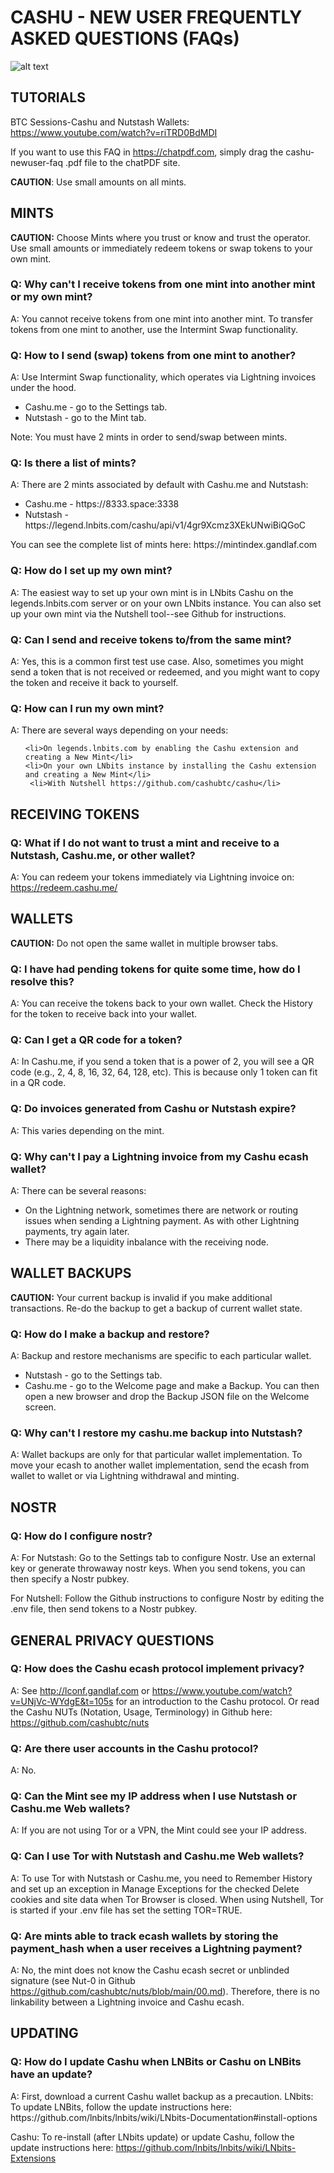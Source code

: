 <h1>CASHU - NEW USER FREQUENTLY ASKED QUESTIONS (FAQs)</h1>

![alt text](https://github.com/findingsov/cashu-newuser-faq/blob/main/CashuImg.png "Logo Title Text 1")

<h2>TUTORIALS</h2>

BTC Sessions-Cashu and Nutstash Wallets: https://www.youtube.com/watch?v=riTRD0BdMDI

If you want to use this FAQ in https://chatpdf.com, simply drag the cashu-newuser-faq
.pdf file to the chatPDF site.

<b>CAUTION</b>: Use small amounts on all mints.

<h2>MINTS</h2>

<b>CAUTION:</b> Choose Mints where you trust or know and trust the operator.  Use small amounts or immediately redeem tokens or swap tokens to your own mint.

<h3>Q: Why can't I receive tokens from one mint into another mint or my own mint?</h3>

A: You cannot receive tokens from one mint into another mint.  To transfer tokens from one mint to another, use the Intermint Swap functionality. 

<h3>Q: How to I send (swap) tokens from one mint to another?</h3>

A: Use Intermint Swap functionality, which operates via Lightning invoices under the hood.
<ul>
    <li> Cashu.me - go to the Settings tab.</li>
     <li> Nutstash - go to the Mint tab. </li>
</ul>

Note: You must have 2 mints in order to send/swap between mints.

<h3>Q: Is there a list of mints?</h3>

A: There are 2 mints associated by default with Cashu.me and Nutstash: 
<ul>
    <li>Cashu.me - https://8333.space:3338 </li>
     <li>Nutstash - https://legend.lnbits.com/cashu/api/v1/4gr9Xcmz3XEkUNwiBiQGoC </li>
</ul>
You can see the complete list of mints here: https://mintindex.gandlaf.com 

<h3>Q: How do I set up my own mint?</h3>

A: The easiest way to set up your own mint is in LNbits Cashu on the legends.lnbits.com server or on your own LNbits instance. You can also set up your own mint via the Nutshell tool--see Github for instructions.

<h3>Q: Can I send and receive tokens to/from the same mint?</h3>

A: Yes, this is a common first test use case.  Also, sometimes you might send a token that is not received or redeemed, and you might want to copy the token and receive it back to yourself.

<h3>Q: How can I run my own mint?</h3>

A: There are several ways depending on your needs:
<ul>
   
    <li>On legends.lnbits.com by enabling the Cashu extension and creating a New Mint</li>
    <li>On your own LNbits instance by installing the Cashu extension and creating a New Mint</li>
     <li>With Nutshell https://github.com/cashubtc/cashu</li>
</ul>



<h2>RECEIVING TOKENS</h2>

<h3>Q: What if I do not want to trust a mint and receive to a Nutstash, Cashu.me, or other wallet?</h3>

A: You can redeem your tokens immediately via Lightning invoice on: https://redeem.cashu.me/

<h2>WALLETS</h2>
    
<b>CAUTION:</b> Do not open the same wallet in multiple browser tabs.
 
<h3>Q: I have had pending tokens for quite some time, how do I resolve this?</h3>

A: You can receive the tokens back to your own wallet. Check the History for the token to receive back into your wallet.

<h3>Q:  Can I get a QR code for a token?</h3>

A: In Cashu.me, if you send a token that is a power of 2, you will see a QR code (e.g., 2, 4, 8, 16, 32, 64, 128, etc). This is because only 1 token can fit in a QR code.

<h3>Q: Do invoices generated from Cashu or Nutstash expire?</h3>

A: This varies depending on the mint. 

<h3>Q: Why can't I pay a Lightning invoice from my Cashu ecash wallet? </h3>

A: There can be several reasons:
<ul>
    <li>On the Lightning network, sometimes there are network or routing issues when sending a Lightning payment. As with other Lightning payments, try again later.
    <li>There may be a liquidity inbalance with the receiving node. </li>
</ul>

<h2>WALLET BACKUPS</h2>

<b>CAUTION:</b> Your current backup is invalid if you make additional transactions.  Re-do the backup to get a backup of current wallet state.

<h3>Q: How do I make a backup and restore?</h3>
A:  Backup and restore mechanisms are specific to each particular wallet.
<ul>
     <li> Nutstash - go to the Settings tab. </li>
    <li> Cashu.me - go to the Welcome page and make a Backup.  You can then open a new browser and drop the Backup JSON file on the Welcome screen.  </li>
</ul>

<h3>Q: Why can't I restore my cashu.me backup into Nutstash? </h3>

A: Wallet backups are only for that particular wallet implementation. To move your ecash to another wallet implementation, send the ecash from wallet to wallet or via Lightning withdrawal and minting.

<h2>NOSTR</h2>

<h3>Q: How do I configure nostr?</h3>

A:  For Nutstash: Go to the Settings tab to configure Nostr. Use an external key or generate throwaway nostr keys. When you send tokens, you can then specify a Nostr pubkey. <p>
    For Nutshell: Follow the Github instructions to configure Nostr by editing the .env file, then send tokens to a Nostr pubkey.

<h2>GENERAL PRIVACY QUESTIONS</h2>

<h3>Q: How does the Cashu ecash protocol implement privacy?</h3>

A: See http://lconf.gandlaf.com or https://www.youtube.com/watch?v=UNjVc-WYdgE&t=105s for an introduction to the Cashu protocol. Or read the Cashu NUTs (Notation, Usage, Terminology) in Github here: https://github.com/cashubtc/nuts

<h3>Q: Are there user accounts in the Cashu protocol?</h3>

A: No.

<h3>Q: Can the Mint see my IP address when I use Nutstash or Cashu.me Web wallets?</h3>

A: If you are not using Tor or a VPN, the Mint could see your IP address.

<h3>Q: Can I use Tor with Nutstash and Cashu.me Web wallets?</h3>

A: To use Tor with Nutstash or Cashu.me, you need to Remember History and set up an exception in Manage Exceptions for the checked Delete cookies and site data when Tor Browser is closed. 
When using Nutshell, Tor is started if your .env file has set the setting TOR=TRUE.

<h3>Q: Are mints able to track ecash wallets by storing the payment_hash when a user receives a Lightning payment?</h3>

A: No, the mint does not know the Cashu ecash secret or unblinded signature (see Nut-0 in Github https://github.com/cashubtc/nuts/blob/main/00.md). Therefore, there is no linkability between a Lightning invoice and Cashu ecash.  

<h2>UPDATING</h2>

<h3>Q: How do I update Cashu when LNBits or Cashu on LNBits have an update?</h3>
A:  First, download a current Cashu wallet backup as a precaution.
LNbits: To update LNBits, follow the update instructions here:
https://github.com/lnbits/lnbits/wiki/LNbits-Documentation#install-options

Cashu: To re-install (after LNbits update) or update Cashu, follow the update instructions here:
https://github.com/lnbits/lnbits/wiki/LNbits-Extensions
    

